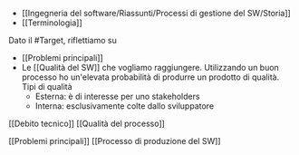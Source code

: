 - [[Ingegneria del software/Riassunti/Processi di gestione del SW/Storia]]
- [[Terminologia]]

Dato il #Target, riflettiamo su
- [[Problemi principali]]
- Le [[Qualità del SW]] che vogliamo raggiungere. 
	Utilizzando un buon processo ho un'elevata probabilità di produrre un prodotto di qualità. 
	Tipi di qualità
	- Esterna: è di interesse per uno stakeholders
	- Interna: esclusivamente colte dallo sviluppatore

[[Debito tecnico]]
[[Qualità del processo]]

[[Problemi principali]]
[[Processo di produzione del SW]]